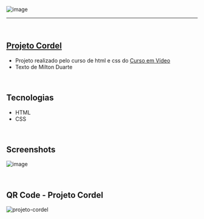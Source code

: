 ![image](https://user-images.githubusercontent.com/106173624/201481060-6859dbe4-2c91-4da3-aa2c-fbfcb95dc58e.png)

<hr>
<br/>

## [Projeto Cordel](https://nathrds.github.io/projeto-cordel/)

* Projeto realizado pelo curso de html e css do [Curso em Vídeo](https://www.cursoemvideo.com/)
* Texto de Milton Duarte

<br/>

## Tecnologias
* HTML
* CSS

<br/>

## Screenshots
![image](https://user-images.githubusercontent.com/106173624/201763575-32c851ea-e274-47e8-a2a7-1fd144b500d6.png)

<br/>

## QR Code - Projeto Cordel
![projeto-cordel](https://user-images.githubusercontent.com/106173624/201764122-ed3b270a-8927-4418-87ec-f5dac4febb96.png)
